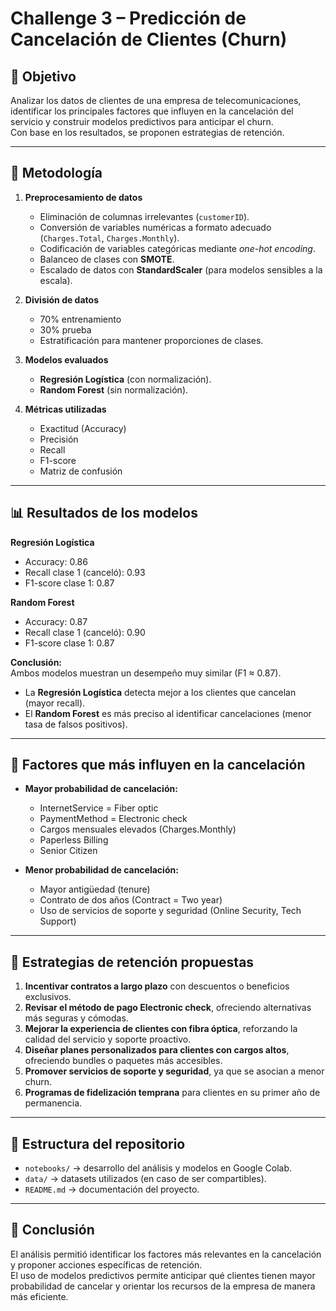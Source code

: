 # Challenge 3 – Predicción de Cancelación de Clientes (Churn)

## 📌 Objetivo
Analizar los datos de clientes de una empresa de telecomunicaciones, identificar los principales factores que influyen en la cancelación del servicio y construir modelos predictivos para anticipar el churn.  
Con base en los resultados, se proponen estrategias de retención.

---

## 🔎 Metodología
1. **Preprocesamiento de datos**
   - Eliminación de columnas irrelevantes (`customerID`).
   - Conversión de variables numéricas a formato adecuado (`Charges.Total`, `Charges.Monthly`).
   - Codificación de variables categóricas mediante *one-hot encoding*.
   - Balanceo de clases con **SMOTE**.
   - Escalado de datos con **StandardScaler** (para modelos sensibles a la escala).

2. **División de datos**
   - 70% entrenamiento  
   - 30% prueba  
   - Estratificación para mantener proporciones de clases.

3. **Modelos evaluados**
   - **Regresión Logística** (con normalización).  
   - **Random Forest** (sin normalización).

4. **Métricas utilizadas**
   - Exactitud (Accuracy)  
   - Precisión  
   - Recall  
   - F1-score  
   - Matriz de confusión

---

## 📊 Resultados de los modelos
**Regresión Logística**  
- Accuracy: 0.86  
- Recall clase 1 (canceló): 0.93  
- F1-score clase 1: 0.87  

**Random Forest**  
- Accuracy: 0.87  
- Recall clase 1 (canceló): 0.90  
- F1-score clase 1: 0.87  

**Conclusión:**  
Ambos modelos muestran un desempeño muy similar (F1 ≈ 0.87).  
- La **Regresión Logística** detecta mejor a los clientes que cancelan (mayor recall).  
- El **Random Forest** es más preciso al identificar cancelaciones (menor tasa de falsos positivos).

---

## 🔑 Factores que más influyen en la cancelación
- **Mayor probabilidad de cancelación:**
  - InternetService = Fiber optic  
  - PaymentMethod = Electronic check  
  - Cargos mensuales elevados (Charges.Monthly)  
  - Paperless Billing  
  - Senior Citizen  

- **Menor probabilidad de cancelación:**
  - Mayor antigüedad (tenure)  
  - Contrato de dos años (Contract = Two year)  
  - Uso de servicios de soporte y seguridad (Online Security, Tech Support)  

---

## 🎯 Estrategias de retención propuestas
1. **Incentivar contratos a largo plazo** con descuentos o beneficios exclusivos.  
2. **Revisar el método de pago Electronic check**, ofreciendo alternativas más seguras y cómodas.  
3. **Mejorar la experiencia de clientes con fibra óptica**, reforzando la calidad del servicio y soporte proactivo.  
4. **Diseñar planes personalizados para clientes con cargos altos**, ofreciendo bundles o paquetes más accesibles.  
5. **Promover servicios de soporte y seguridad**, ya que se asocian a menor churn.  
6. **Programas de fidelización temprana** para clientes en su primer año de permanencia.  

---

## 📂 Estructura del repositorio
- `notebooks/` → desarrollo del análisis y modelos en Google Colab.  
- `data/` → datasets utilizados (en caso de ser compartibles).  
- `README.md` → documentación del proyecto.  

---

## 🚀 Conclusión
El análisis permitió identificar los factores más relevantes en la cancelación y proponer acciones específicas de retención.  
El uso de modelos predictivos permite anticipar qué clientes tienen mayor probabilidad de cancelar y orientar los recursos de la empresa de manera más eficiente.
